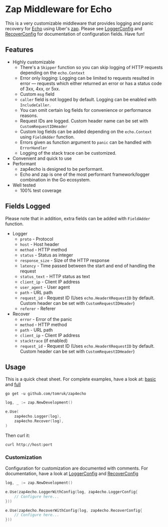 # Zap Middleware for Echo

This is a very customizable middleware that provides logging and panic recovery for [Echo](https://github.com/labstack/echo) using Uber's [zap](https://github.com/uber-go/zap). Please see [LoggerConfig](https://pkg.go.dev/github.com/tomruk/zap4echo#LoggerConfig) and [RecoverConfig](https://pkg.go.dev/github.com/tomruk/zap4echo#RecoverConfig) for documentation of configuration fields. Have fun!

## Features

- Highly customizable
    - There's a `Skipper` function so you can skip logging of HTTP requests depending on the `echo.Context`
    - Error only logging: Logging can be limited to requests resulted in error — requests which either returned an error or has a status code of 3xx, 4xx, or 5xx.
    - Custom `msg` field
    - `caller` field is not logged by default. Logging can be enabled with `IncludeCaller`.
    - You can omit certain log fields for convenience or performance reasons.
    - Request IDs are logged. Custom header name can be set with `CustomRequestIDHeader`
    - Custom log fields can be added depending on the `echo.Context` using `FieldAdder` function.
    - Errors given as function argument to `panic` can be handled with `ErrorHandler`
    - Logging of the stack trace can be customized.
- Convenient and quick to use
- Performant
    - zap4echo is designed to be performant.
    - Echo and zap is one of the most performant framework/logger combination in the Go ecosystem.
- Well tested
    - 100% test coverage

## Fields Logged

Please note that in addition, extra fields can be added with `FieldAdder` function.

- Logger
    - `proto` - Protocol
    - `host` - Host header
    - `method` - HTTP method
    - `status` - Status as integer
    - `response_size` - Size of the HTTP response
    - `latency` - Time passed between the start and end of handling the request
    - `status_text` - HTTP status as text
    - `client_ip` - Client IP address
    - `user_agent` - User agent
    - `path` - URL path
    - `request_id` - Request ID (Uses `echo.HeaderXRequestID` by default. Custom header can be set with `CustomRequestIDHeader`)
    - `referer` - Referer
- Recover
    - `error` - Error of the panic
    - `method` - HTTP method
    - `path` - URL path
    - `client_ip` - Client IP address
    - `stacktrace` (if enabled)
    - `request_id` - Request ID (Uses `echo.HeaderXRequestID` by default. Custom header can be set with `CustomRequestIDHeader`)

## Usage

This is a quick cheat sheet. For complete examples, have a look at: [basic](_examples/basic/main.go) and [full](_examples/full/main.go)

```shell
go get -u github.com/tomruk/zap4echo
```

```go
log, _ := zap.NewDevelopment()

e.Use(
    zap4echo.Logger(log),
    zap4echo.Recover(log),
)
```

Then curl it:
```shell
curl http://host:port
```

### Customization

Configuration for customization are documented with comments. For documentation, have a look at [LoggerConfig](https://pkg.go.dev/github.com/tomruk/zap4echo#LoggerConfig) and [RecoverConfig](https://pkg.go.dev/github.com/tomruk/zap4echo#RecoverConfig)

```go
log, _ := zap.NewDevelopment()

e.Use(zap4echo.LoggerWithConfig(log, zap4echo.LoggerConfig{
    // Configure here...
}))

e.Use(zap4echo.RecoverWithConfig(log, zap4echo.RecoverConfig{
    // Configure here...
}))
```
